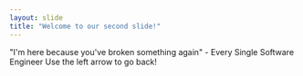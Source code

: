 ```yaml
---
layout: slide
title: "Welcome to our second slide!"
---
```

"I'm here because you've broken something again" - Every Single Software Engineer
Use the left arrow to go back!
